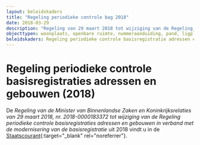 ```yaml
---
layout: beleidskaders
title: "Regeling periodieke controle bag 2018"
date: 2018-03-29
description: "Regeling van 29 maart 2018 tot wijziging van de Regeling periodieke controle basisregistraties adressen en gebouwen"
objecttypen: woonplaats, openbare ruimte, nummeraanduiding, pand, ligplaats, standplaats, verblijfsobject
beleidskaders: Regeling periodieke controle basisregistratie adressen en gebouwen
---
```


# Regeling periodieke controle basisregistraties adressen en gebouwen (2018)

De _Regeling van de Minister van Binnenlandse Zaken en Koninkrijksrelaties van 29 maart 2018, nr. 2018-0000183372 tot wijziging van de Regeling periodieke controle basisregistraties adressen en gebouwen in verband met de modernisering van de basisregistratie_ uit 2018 vindt u in de [Staatscourant](https://zoek.officielebekendmakingen.nl/stcrt-2018-22683.html){:target="_blank" rel="noreferrer"}.
